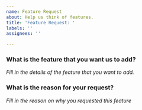 ```yaml
---
name: Feature Request
about: Help us think of features.
title: 'Feature Request: '
labels: ''
assignees: ''

---
```


### What is the feature that you want us to add?
*Fill in the details of the feature that you want to add.*

### What is the reason for your request?
*Fill in the reason on why you requested this feature*
